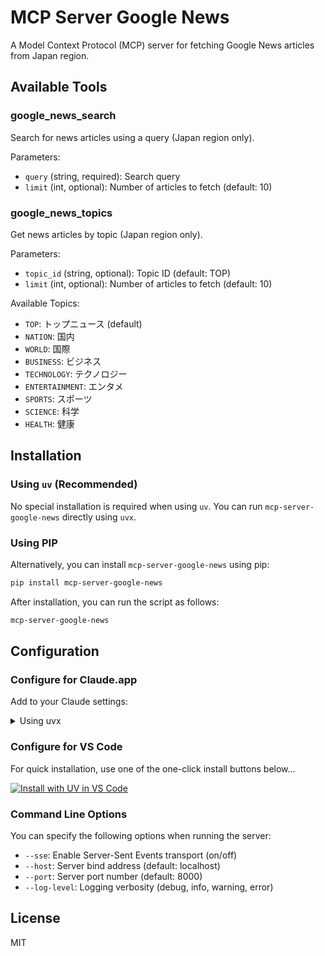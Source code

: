 # MCP Server Google News

A Model Context Protocol (MCP) server for fetching Google News articles from Japan region.

## Available Tools

### google_news_search

Search for news articles using a query (Japan region only).

Parameters:

- `query` (string, required): Search query
- `limit` (int, optional): Number of articles to fetch (default: 10)

### google_news_topics

Get news articles by topic (Japan region only).

Parameters:

- `topic_id` (string, optional): Topic ID (default: TOP)
- `limit` (int, optional): Number of articles to fetch (default: 10)

Available Topics:

- `TOP`: トップニュース (default)
- `NATION`: 国内
- `WORLD`: 国際
- `BUSINESS`: ビジネス
- `TECHNOLOGY`: テクノロジー
- `ENTERTAINMENT`: エンタメ
- `SPORTS`: スポーツ
- `SCIENCE`: 科学
- `HEALTH`: 健康

## Installation

### Using `uv` (Recommended)

No special installation is required when using `uv`. You can run `mcp-server-google-news` directly using `uvx`.

### Using PIP

Alternatively, you can install `mcp-server-google-news` using pip:

```sh
pip install mcp-server-google-news
```

After installation, you can run the script as follows:

```sh
mcp-server-google-news
```

## Configuration

### Configure for Claude.app

Add to your Claude settings:

<details>
<summary>Using uvx</summary>

```json
{
  "mcpServers": {
    "google-news": {
      "command": "uvx",
      "args": ["mcp-server-google-news"]
    }
  }
}
```

</details>

### Configure for VS Code

For quick installation, use one of the one-click install buttons below...

[![Install with UV in VS Code](https://img.shields.io/badge/VS_Code-UV-0098FF?style=flat-square&logo=visualstudiocode&logoColor=white)](https://insiders.vscode.dev/redirect/mcp/install?name=google-news&config=%7B%22command%22%3A%22uvx%22%2C%22args%22%3A%5B%22google-news%22%5D%7D)

### Command Line Options

You can specify the following options when running the server:

- `--sse`: Enable Server-Sent Events transport (on/off)
- `--host`: Server bind address (default: localhost)
- `--port`: Server port number (default: 8000)
- `--log-level`: Logging verbosity (debug, info, warning, error)

## License

MIT

